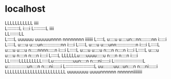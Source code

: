 # localhost

LLLLLLLLLLL                                                 iiii  
L:::::::::L                                                i::::i 
L:::::::::L                                                 iiii  
LL:::::::LL                                                       
  L:::::L               uuuuuu    uuuuuunnnn  nnnnnnnn    iiiiiii 
  L:::::L               u::::u    u::::un:::nn::::::::nn  i:::::i 
  L:::::L               u::::u    u::::un::::::::::::::nn  i::::i 
  L:::::L               u::::u    u::::unn:::::::::::::::n i::::i 
  L:::::L               u::::u    u::::u  n:::::nnnn:::::n i::::i 
  L:::::L               u::::u    u::::u  n::::n    n::::n i::::i 
  L:::::L               u::::u    u::::u  n::::n    n::::n i::::i 
  L:::::L         LLLLLLu:::::uuuu:::::u  n::::n    n::::n i::::i 
LL:::::::LLLLLLLLL:::::Lu:::::::::::::::uun::::n    n::::ni::::::i
L::::::::::::::::::::::L u:::::::::::::::un::::n    n::::ni::::::i
L::::::::::::::::::::::L  uu::::::::uu:::un::::n    n::::ni::::::i
LLLLLLLLLLLLLLLLLLLLLLLL    uuuuuuuu  uuuunnnnnn    nnnnnniiiiiiii